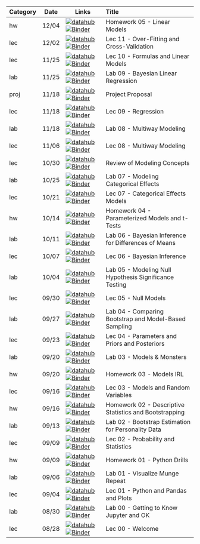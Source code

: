 Category | Date  | Links               | Title
-------- | ----- | ------------------- |:------
hw | 12/04 | [![datahub]({{site.url}}/content/shared/img/interact_badge.svg)]({{site.interact}}hw/05_linear_models) [![Binder](https://mybinder.org/badge_logo.svg)]({{site.binder}}hw/05_linear_models) | Homework 05 - Linear Models
lec | 12/02 | [![datahub]({{site.url}}/content/shared/img/interact_badge.svg)]({{site.interact}}lec/11_crossvalidation) [![Binder](https://mybinder.org/badge_logo.svg)]({{site.binder}}lec/11_crossvalidation) | Lec 11  - Over-Fitting and Cross-Validation
lec | 11/25 | [![datahub]({{site.url}}/content/shared/img/interact_badge.svg)]({{site.interact}}lec/10_linear_models) [![Binder](https://mybinder.org/badge_logo.svg)]({{site.binder}}lec/10_linear_models) | Lec 10  - Formulas and Linear Models
lab | 11/25 | [![datahub]({{site.url}}/content/shared/img/interact_badge.svg)]({{site.interact}}lab/09_regression) [![Binder](https://mybinder.org/badge_logo.svg)]({{site.binder}}lab/09_regression) | Lab 09 - Bayesian Linear Regression
proj | 11/18 | [![datahub]({{site.url}}/content/shared/img/interact_badge.svg)]({{site.interact}}proj/proposal) [![Binder](https://mybinder.org/badge_logo.svg)]({{site.binder}}proj/proposal) | Project Proposal
lec | 11/18 | [![datahub]({{site.url}}/content/shared/img/interact_badge.svg)]({{site.interact}}lec/09_regression) [![Binder](https://mybinder.org/badge_logo.svg)]({{site.binder}}lec/09_regression) | Lec 09 - Regression
lab | 11/18 | [![datahub]({{site.url}}/content/shared/img/interact_badge.svg)]({{site.interact}}lab/08_multiway) [![Binder](https://mybinder.org/badge_logo.svg)]({{site.binder}}lab/08_multiway) | Lab 08 - Multiway Modeling
lec | 11/06 | [![datahub]({{site.url}}/content/shared/img/interact_badge.svg)]({{site.interact}}lec/08_multiway) [![Binder](https://mybinder.org/badge_logo.svg)]({{site.binder}}lec/08_multiway) | Lec 08 - Multiway Modeling
lec | 10/30 | [![datahub]({{site.url}}/content/shared/img/interact_badge.svg)]({{site.interact}}lec/midterm_review) [![Binder](https://mybinder.org/badge_logo.svg)]({{site.binder}}lec/midterm_review) | Review of Modeling Concepts
lab | 10/25 | [![datahub]({{site.url}}/content/shared/img/interact_badge.svg)]({{site.interact}}lab/07_category_fx) [![Binder](https://mybinder.org/badge_logo.svg)]({{site.binder}}lab/07_category_fx) | Lab 07 - Modeling Categorical Effects
lec | 10/21 | [![datahub]({{site.url}}/content/shared/img/interact_badge.svg)]({{site.interact}}lec/07_category_fx) [![Binder](https://mybinder.org/badge_logo.svg)]({{site.binder}}lec/07_category_fx) | Lec 07 - Categorical Effects Models
hw | 10/14 | [![datahub]({{site.url}}/content/shared/img/interact_badge.svg)]({{site.interact}}hw/04_parameter_null) [![Binder](https://mybinder.org/badge_logo.svg)]({{site.binder}}hw/04_parameter_null) | Homework 04 - Parameterized Models and t-Tests
lab | 10/11 | [![datahub]({{site.url}}/content/shared/img/interact_badge.svg)]({{site.interact}}lab/06_bayes) [![Binder](https://mybinder.org/badge_logo.svg)]({{site.binder}}lab/06_bayes) | Lab 06 - Bayesian Inference for Differences of Means
lec | 10/07 | [![datahub]({{site.url}}/content/shared/img/interact_badge.svg)]({{site.interact}}lec/06_bayes) [![Binder](https://mybinder.org/badge_logo.svg)]({{site.binder}}lec/06_bayes) | Lec 06 - Bayesian Inference
lab | 10/04 | [![datahub]({{site.url}}/content/shared/img/interact_badge.svg)]({{site.interact}}lab/05_null) [![Binder](https://mybinder.org/badge_logo.svg)]({{site.binder}}lab/05_null) | Lab 05 - Modeling Null Hypothesis Significance Testing
lec | 09/30 | [![datahub]({{site.url}}/content/shared/img/interact_badge.svg)]({{site.interact}}lec/05_null) [![Binder](https://mybinder.org/badge_logo.svg)]({{site.binder}}lec/05_null) | Lec 05 - Null Models
lab | 09/27 | [![datahub]({{site.url}}/content/shared/img/interact_badge.svg)]({{site.interact}}lab/04_parameters) [![Binder](https://mybinder.org/badge_logo.svg)]({{site.binder}}lab/04_parameters) | Lab 04 - Comparing Bootstrap and Model-Based Sampling
lec | 09/23 | [![datahub]({{site.url}}/content/shared/img/interact_badge.svg)]({{site.interact}}lec/04_parameters) [![Binder](https://mybinder.org/badge_logo.svg)]({{site.binder}}lec/04_parameters) | Lec 04 - Parameters and Priors and Posteriors
lab | 09/20 | [![datahub]({{site.url}}/content/shared/img/interact_badge.svg)]({{site.interact}}lab/03_models) [![Binder](https://mybinder.org/badge_logo.svg)]({{site.binder}}lab/03_models) | Lab 03 - Models & Monsters
hw | 09/20 | [![datahub]({{site.url}}/content/shared/img/interact_badge.svg)]({{site.interact}}hw/03_models) [![Binder](https://mybinder.org/badge_logo.svg)]({{site.binder}}hw/03_models) | Homework 03 - Models IRL
lec | 09/16 | [![datahub]({{site.url}}/content/shared/img/interact_badge.svg)]({{site.interact}}lec/03_models) [![Binder](https://mybinder.org/badge_logo.svg)]({{site.binder}}lec/03_models) | Lec 03 - Models and Random Variables
hw | 09/16 | [![datahub]({{site.url}}/content/shared/img/interact_badge.svg)]({{site.interact}}hw/02_bootstrap) [![Binder](https://mybinder.org/badge_logo.svg)]({{site.binder}}hw/02_bootstrap) | Homework 02 - Descriptive Statistics and Bootstrapping
lab | 09/13 | [![datahub]({{site.url}}/content/shared/img/interact_badge.svg)]({{site.interact}}lab/02_bootstrap) [![Binder](https://mybinder.org/badge_logo.svg)]({{site.binder}}lab/02_bootstrap) | Lab 02 - Bootstrap Estimation for Personality Data
lec | 09/09 | [![datahub]({{site.url}}/content/shared/img/interact_badge.svg)]({{site.interact}}lec/02_bootstrap) [![Binder](https://mybinder.org/badge_logo.svg)]({{site.binder}}lec/02_bootstrap) | Lec 02 - Probability and Statistics
hw | 09/09 | [![datahub]({{site.url}}/content/shared/img/interact_badge.svg)]({{site.interact}}hw/01_python) [![Binder](https://mybinder.org/badge_logo.svg)]({{site.binder}}hw/01_python) | Homework 01 - Python Drills
lab | 09/06 | [![datahub]({{site.url}}/content/shared/img/interact_badge.svg)]({{site.interact}}lab/01_python) [![Binder](https://mybinder.org/badge_logo.svg)]({{site.binder}}lab/01_python) | Lab 01 - Visualize Munge Repeat
lec | 09/04 | [![datahub]({{site.url}}/content/shared/img/interact_badge.svg)]({{site.interact}}lec/01_python) [![Binder](https://mybinder.org/badge_logo.svg)]({{site.binder}}lec/01_python) | Lec 01 - Python and Pandas and Plots
lab | 08/30 | [![datahub]({{site.url}}/content/shared/img/interact_badge.svg)]({{site.interact}}lab/00_welcome) [![Binder](https://mybinder.org/badge_logo.svg)]({{site.binder}}lab/00_welcome) | Lab 00 - Getting to Know Jupyter and OK
lec | 08/28 | [![datahub]({{site.url}}/content/shared/img/interact_badge.svg)]({{site.interact}}lec/00_welcome) [![Binder](https://mybinder.org/badge_logo.svg)]({{site.binder}}lec/00_welcome) | Lec 00 - Welcome
